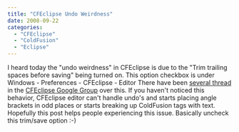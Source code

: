 ```yaml
---
title: "CFEclipse Undo Weirdness"
date: 2008-09-22
categories: 
  - "CFEclipse"
  - "ColdFusion"
  - "Eclipse"
---
```


I heard today the "undo weirdness" in CFEclipse is due to the "Trim trailing spaces before saving" being turned on. This option checkbox is under Windows - Preferences - CFEclipse - Editor There have been [several thread](http://groups.google.com/group/cfeclipse-users/search?hl=en&group=cfeclipse-users&q=undo) in the [CFEclipse Google Group](http://groups.google.com/group/cfeclipse-users?hl=en) over this. If you haven't noticed this behavior, CFEclipse editor can't handle undo's and starts placing angle brackets in odd places or starts breaking up ColdFusion tags with text. Hopefully this post helps people experiencing this issue. Basically uncheck this trim/save option :-)
